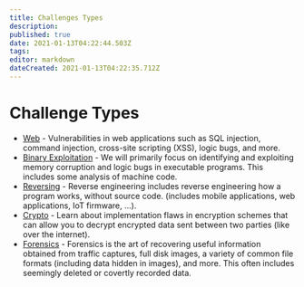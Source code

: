 ```yaml
---
title: Challenges Types
description: 
published: true
date: 2021-01-13T04:22:44.503Z
tags: 
editor: markdown
dateCreated: 2021-01-13T04:22:35.712Z
---
```


# Challenge Types


- [Web](/Bootcamp-CTF/Challenge-Types/Web) - Vulnerabilities in web applications such as SQL injection, command injection, cross-site scripting (XSS), logic bugs, and more.
- [Binary Exploitation](/Bootcamp-CTF/Challenge-Types/Pwn) - We will primarily focus on identifying and exploiting memory corruption and logic bugs in executable programs. This includes some analysis of machine code.
- [Reversing](/Bootcamp-CTF/Challenge-Types/Reversing) - Reverse engineering includes reverse engineering how a program works, without source code. (includes mobile applications, web applications, IoT firmware, ...). 
- [Crypto](/Bootcamp-CTF/Challenge-Types/Crypto) - Learn about implementation flaws in encryption schemes that can allow you to decrypt encrypted data sent between two parties (like over the internet).
- [Forensics](/Bootcamp-CTF/Challenge-Types/Forensics) - Forensics is the art of recovering useful information obtained from traffic captures, full disk images, a variety of common file formats (including data hidden in images), and more. This often includes seemingly deleted or covertly recorded data.